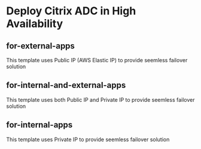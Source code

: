 # Deploy Citrix ADC in High Availability

## for-external-apps

This template uses Public IP (AWS Elastic IP) to provide seemless failover solution

## for-internal-and-external-apps

This template uses both Public IP and Private IP to provide seemless failover solution

## for-internal-apps

This template uses Private IP to provide seemless failover solution
